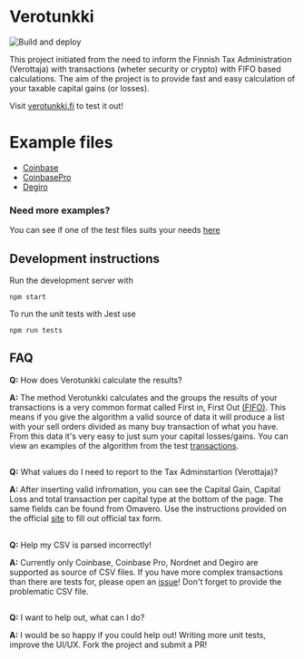 # Verotunkki

![Build and deploy](https://github.com/jaantaponen/verotunkki/actions/workflows/build-deploy.yml/badge.svg)

This project initiated from the need to inform the Finnish Tax Administration (Verottaja) with transactions (wheter security or crypto) with FIFO based calculations. The aim of the project is to provide fast and easy calculation of your taxable capital gains (or losses).


Visit [verotunkki.fi](https://verotunkki.fi) to test it out!

# Example files

* [Coinbase](https://github.com/jaantaponen/verotunkki/blob/main/tests/files/SortIssuedCoinbase.csv)
* [CoinbasePro](https://github.com/jaantaponen/verotunkki/blob/main/tests/files/SortIssuedCoinbasePro.csv)
* [Degiro](hhttps://github.com/jaantaponen/verotunkki/blob/main/tests/files/transactionsDegiro.csv)

### Need more examples?

You can see if one of the test files suits your needs [here](https://github.com/jaantaponen/verotunkki/tree/main/tests/files)


## Development instructions

Run the development server with 
```console
npm start
``` 

To run the unit tests with Jest use
```console
npm run tests
``` 

## FAQ
**Q:** How does Verotunkki calculate the results?

**A:** The method Verotunkki calculates and the groups the results of your transactions is a very common format called First in, First Out [(FIFO)](https://www.investopedia.com/terms/f/fifo.asp). This means if you give the algorithm a valid source of data it will produce a list with your sell orders divided as many buy transaction of what you have. From this data it's very easy to just sum your capital losses/gains. You can view an examples of the algorithm from the test [transactions](./tests/transactions.test.ts).

##
**Q:** What values do I need to report to the Tax Adminstartion (Verottaja)?

**A:** After inserting valid infromation, you can see the Capital Gain, Capital Loss and total transaction per capital type at the bottom of the page.
The same fields can be found from Omavero. Use the instructions provided on the official [site](https://www.vero.fi/henkiloasiakkaat/omaisuus/sijoitukset/virtuaalivaluutat/) to fill out official tax form.
##

**Q:** Help my CSV is parsed incorrectly!

**A:** Currently only Coinbase, Coinbase Pro, Nordnet and Degiro are supported as source of CSV files. If you have more complex transactions than there are tests for, please open an [issue](https://github.com/jaantaponen/verotunkki/issues/new)! Don't forget to provide the problematic CSV file.
##

**Q:** I want to help out, what can I do?

**A:** I would be so happy if you could help out! Writing more unit tests, improve the UI/UX. Fork the project and submit a PR!
